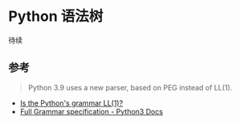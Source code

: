 # Python 语法树

待续

## 参考

>Python 3.9 uses a new parser, based on PEG instead of LL(1).

- [Is the Python's grammar LL(1)?](https://stackoverflow.com/questions/53596580/is-the-pythons-grammar-ll1)
- [Full Grammar specification - Python3 Docs](https://docs.python.org/3/reference/grammar.html)

